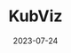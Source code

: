 ---
title: "KubViz"
date: 2023-07-24
description: "KubViz User Guide doc"
type : "docs"
version: 1.0.0
draft: false
ignoreSearch: false
weight: 2
---